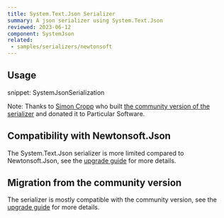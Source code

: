 ```yaml
---
title: System.Text.Json Serializer
summary: A json serializer using System.Text.Json
reviewed: 2023-06-12
component: SystemJson
related:
 - samples/serializers/newtonsoft
---
```


## Usage

snippet: SystemJsonSerialization

Note: Thanks to [Simon Cropp](https://github.com/SimonCropp) who built [the community version of the serializer](https://github.com/NServiceBusExtensions/NServiceBus.Json) and donated it to Particular Software.

## Compatibility with Newtonsoft.Json

The System.Text.Json serializer is more limited compared to Newtonsoft.Json, see the [upgrade guide](https://learn.microsoft.com/en-us/dotnet/standard/serialization/system-text-json/migrate-from-newtonsoft) for more details.

## Migration from the community version

The serializer is mostly compatible with the community version, see the [upgrade guide](/nservicebus/upgrades/community-system-json.md) for more details.
